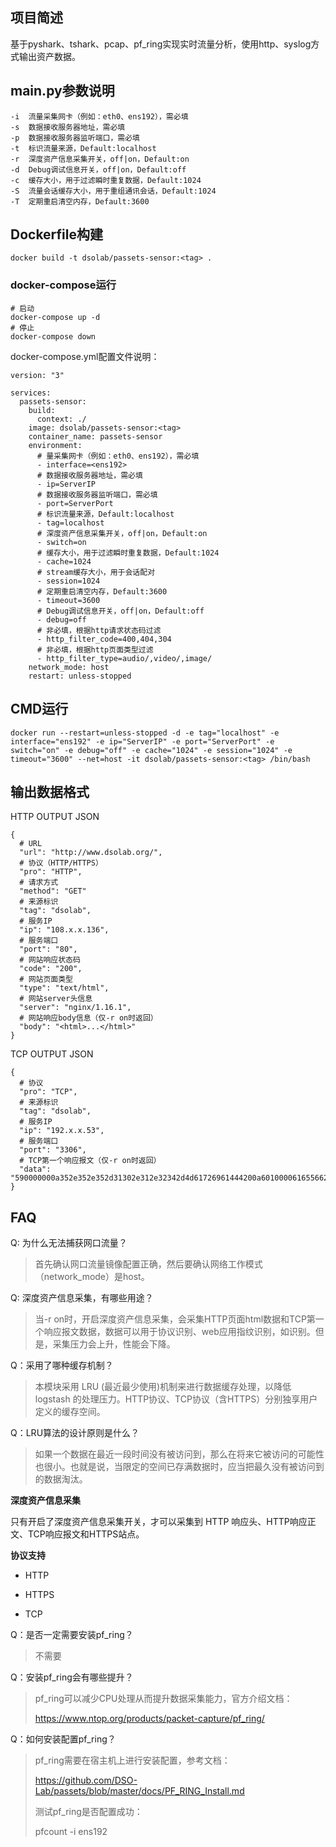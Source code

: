 ## 项目简述

基于pyshark、tshark、pcap、pf_ring实现实时流量分析，使用http、syslog方式输出资产数据。

## main.py参数说明

```
-i  流量采集网卡（例如：eth0、ens192），需必填
-s  数据接收服务器地址，需必填
-p  数据接收服务器监听端口，需必填
-t  标识流量来源，Default:localhost
-r  深度资产信息采集开关，off|on，Default:on
-d  Debug调试信息开关，off|on，Default:off
-c  缓存大小，用于过滤瞬时重复数据，Default:1024
-S  流量会话缓存大小，用于重组通讯会话，Default:1024
-T  定期重启清空内存，Default:3600
```

## Dockerfile构建

```
docker build -t dsolab/passets-sensor:<tag> .
```

### docker-compose运行

```
# 启动
docker-compose up -d
# 停止
docker-compose down
```

docker-compose.yml配置文件说明：

```
version: "3"

services:
  passets-sensor:
    build:
      context: ./
    image: dsolab/passets-sensor:<tag>
    container_name: passets-sensor
    environment:
      # 量采集网卡（例如：eth0、ens192），需必填
      - interface=<ens192>
      # 数据接收服务器地址，需必填
      - ip=ServerIP
      # 数据接收服务器监听端口，需必填
      - port=ServerPort
      # 标识流量来源，Default:localhost
      - tag=localhost
      # 深度资产信息采集开关，off|on，Default:on
      - switch=on
      # 缓存大小，用于过滤瞬时重复数据，Default:1024
      - cache=1024
      # stream缓存大小，用于会话配对
      - session=1024
      # 定期重启清空内存，Default:3600
      - timeout=3600
      # Debug调试信息开关，off|on，Default:off
      - debug=off
      # 非必填，根据http请求状态码过滤
      - http_filter_code=400,404,304
      # 非必填，根据http页面类型过滤
      - http_filter_type=audio/,video/,image/
    network_mode: host
    restart: unless-stopped
```

## CMD运行

```
docker run --restart=unless-stopped -d -e tag="localhost" -e interface="ens192" -e ip="ServerIP" -e port="ServerPort" -e switch="on" -e debug="off" -e cache="1024" -e session="1024" -e timeout="3600" --net=host -it dsolab/passets-sensor:<tag> /bin/bash
```

## 输出数据格式

HTTP OUTPUT JSON

```
{
  # URL
  "url": "http://www.dsolab.org/",    
  # 协议（HTTP/HTTPS）
  "pro": "HTTP",
  # 请求方式
  "method": "GET"
  # 来源标识
  "tag": "dsolab",      
  # 服务IP 
  "ip": "108.x.x.136",    
  # 服务端口
  "port": "80",   
  # 网站响应状态码
  "code": "200",    
  # 网站页面类型
  "type": "text/html",        
  # 网站server头信息
  "server": "nginx/1.16.1", 
  # 网站响应body信息（仅-r on时返回）
  "body": "<html>...</html>"                    
}
```

TCP OUTPUT JSON

```
{
  # 协议
  "pro": "TCP",      
  # 来源标识
  "tag": "dsolab",    
  # 服务IP
  "ip": "192.x.x.53", 
  # 服务端口
  "port": "3306",     
  # TCP第一个响应报文（仅-r on时返回）
  "data": "590000000a352e352e352d31302e312e32342d4d61726961444200a601000061655662665b776200fff72102003fa015000000000000000000006451474f396b345e5f40614a006d7973716c5f6e61746976655f70617373776f726400"                                     
}
```

## FAQ

Q: 为什么无法捕获网口流量？

> 首先确认网口流量镜像配置正确，然后要确认网络工作模式（network_mode）是host。

Q: 深度资产信息采集，有哪些用途？

> 当-r on时，开启深度资产信息采集，会采集HTTP页面html数据和TCP第一个响应报文数据，数据可以用于协议识别、web应用指纹识别，如识别。但是，采集压力会上升，性能会下降。

Q：采用了哪种缓存机制？

> 本模块采用 LRU (最近最少使用)机制来进行数据缓存处理，以降低 logstash 的处理压力。HTTP协议、TCP协议（含HTTPS）分别独享用户定义的缓存空间。

Q：LRU算法的设计原则是什么？

> 如果一个数据在最近一段时间没有被访问到，那么在将来它被访问的可能性也很小。也就是说，当限定的空间已存满数据时，应当把最久没有被访问到的数据淘汰。

**深度资产信息采集**

只有开启了深度资产信息采集开关，才可以采集到 HTTP 响应头、HTTP响应正文、TCP响应报文和HTTPS站点。

**协议支持**

- HTTP

- HTTPS

- TCP

Q：是否一定需要安装pf_ring？

> 不需要

Q：安装pf_ring会有哪些提升？

> pf_ring可以减少CPU处理从而提升数据采集能力，官方介绍文档：
>
> <https://www.ntop.org/products/packet-capture/pf_ring/>

Q：如何安装配置pf_ring？

> pf_ring需要在宿主机上进行安装配置，参考文档：
>
>  https://github.com/DSO-Lab/passets/blob/master/docs/PF_RING_Install.md 
>
> 测试pf_ring是否配置成功：
>
> pfcount -i ens192


